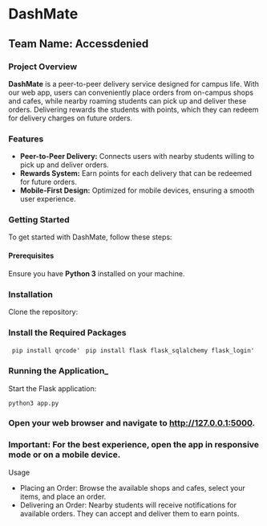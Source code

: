 
# DashMate
## Team Name: **Accessdenied**

### Project Overview
**DashMate** is a peer-to-peer delivery service designed for campus life. With our web app, users can conveniently place orders from on-campus shops and cafes, while nearby roaming students can pick up and deliver these orders. Delivering rewards the students with points, which they can redeem for delivery charges on future orders.

### Features
- **Peer-to-Peer Delivery:** Connects users with nearby students willing to pick up and deliver orders.
- **Rewards System:** Earn points for each delivery that can be redeemed for future orders.
- **Mobile-First Design:** Optimized for mobile devices, ensuring a smooth user experience.

### Getting Started

To get started with DashMate, follow these steps:

#### Prerequisites
Ensure you have **Python 3** installed on your machine.

### Installation
Clone the repository:

### Install the Required Packages 

``` pip install qrcode'```
``` pip install flask flask_sqlalchemy flask_login'```

### Running the Application_
Start the Flask application:

```python3 app.py```
### Open your web browser and navigate to http://127.0.0.1:5000.

### **Important: For the best experience, open the app in responsive mode or on a mobile device.**

Usage

- Placing an Order: Browse the available shops and cafes, select your items, and place an order.
- Delivering an Order: Nearby students will receive notifications for available orders. They can accept and deliver them to earn points.
